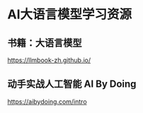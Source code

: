 # AI大语言模型学习资源

## 书籍：大语言模型

https://llmbook-zh.github.io/

## 动手实战人工智能 AI By Doing

https://aibydoing.com/intro